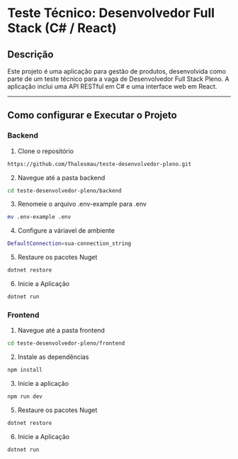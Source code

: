 # Teste Técnico: Desenvolvedor Full Stack (C# / React)

## Descrição

Este projeto é uma aplicação para gestão de produtos, desenvolvida como parte de um teste técnico para a vaga de Desenvolvedor Full Stack Pleno. A aplicação inclui uma API RESTful em C# e uma interface web em React.

---

## Como configurar e Executar o Projeto

### Backend

1. Clone o repositório

```bash
https://github.com/Thalesmau/teste-desenvolvedor-pleno.git
```

2. Navegue até a pasta backend
```bash
cd teste-desenvolvedor-pleno/backend
```

3. Renomeie o arquivo .env-example para .env
```bash
mv .env-example .env
```

4. Configure a váriavel de ambiente
```bash
DefaultConnection=sua-connection_string
```

5. Restaure os pacotes Nuget
```bash
dotnet restore
```

6. Inicie a Aplicação
```bash
dotnet run
```

### Frontend

1. Navegue até a pasta frontend
```bash
cd teste-desenvolvedor-pleno/frontend
```

2. Instale as dependências
```bash
npm install
```

3. Inicie a aplicação
```bash
npm run dev
```

5. Restaure os pacotes Nuget
```bash
dotnet restore
```

6. Inicie a Aplicação
```bash
dotnet run
```
